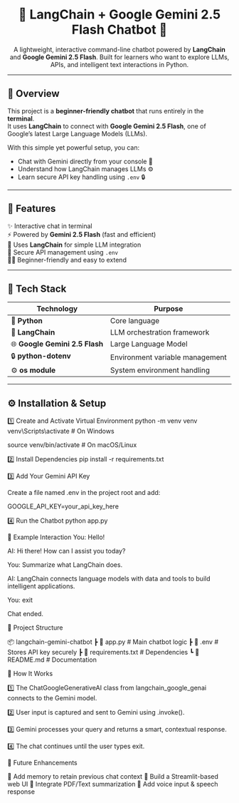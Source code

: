 <h1 align="center">🤖 LangChain + Google Gemini 2.5 Flash Chatbot 💬</h1>

<p align="center">
A lightweight, interactive command-line chatbot powered by <b>LangChain</b> and <b>Google Gemini 2.5 Flash</b>.  
Built for learners who want to explore LLMs, APIs, and intelligent text interactions in Python.  
</p>

---

## 🌟 Overview

This project is a **beginner-friendly chatbot** that runs entirely in the **terminal**.  
It uses **LangChain** to connect with **Google Gemini 2.5 Flash**, one of Google’s latest Large Language Models (LLMs).  

With this simple yet powerful setup, you can:
- Chat with Gemini directly from your console 🧠  
- Understand how LangChain manages LLMs ⚙️  
- Learn secure API key handling using `.env` 🔒  

---

## 🚀 Features

✨ Interactive chat in terminal  
⚡ Powered by **Gemini 2.5 Flash** (fast and efficient)  
🧩 Uses **LangChain** for simple LLM integration  
🔐 Secure API management using `.env`  
👨‍💻 Beginner-friendly and easy to extend  

---

## 🧠 Tech Stack

| Technology | Purpose |
|-------------|----------|
| 🐍 **Python** | Core language |
| 🧠 **LangChain** | LLM orchestration framework |
| 🌐 **Google Gemini 2.5 Flash** | Large Language Model |
| 🔒 **python-dotenv** | Environment variable management |
| ⚙️ **os module** | System environment handling |

---

## ⚙️ Installation & Setup

1️⃣ Create and Activate Virtual Environment
python -m venv venv
venv\Scripts\activate   # On Windows

source venv/bin/activate   # On macOS/Linux

2️⃣ Install Dependencies
pip install -r requirements.txt

3️⃣ Add Your Gemini API Key

Create a file named .env in the project root and add:

GOOGLE_API_KEY=your_api_key_here

4️⃣ Run the Chatbot
python app.py

💬 Example Interaction
You: Hello!

AI: Hi there! How can I assist you today?

You: Summarize what LangChain does.

AI: LangChain connects language models with data and tools to build intelligent applications.

You: exit

Chat ended.

🧩 Project Structure

📦 langchain-gemini-chatbot
 ┣ 📜 app.py              # Main chatbot logic
 ┣ 📜 .env                # Stores API key securely
 ┣ 📜 requirements.txt    # Dependencies
 ┗ 📜 README.md           # Documentation

🧠 How It Works

1️⃣ The ChatGoogleGenerativeAI class from langchain_google_genai connects to the Gemini model.

2️⃣ User input is captured and sent to Gemini using .invoke().

3️⃣ Gemini processes your query and returns a smart, contextual response.

4️⃣ The chat continues until the user types exit.

🚧 Future Enhancements

🔹 Add memory to retain previous chat context
🔹 Build a Streamlit-based web UI
🔹 Integrate PDF/Text summarization
🔹 Add voice input & speech response


